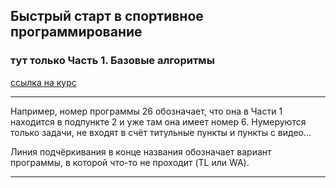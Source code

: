 ## Быстрый старт в спортивное программирование
### тут только Часть 1. Базовые алгоритмы

[ссылка на курс](https://stepik.org/course/64454/syllabus)  

---

Например, номер программы 26 обозначает, что она в Части 1 находится в подпункте 2 и уже там она имеет номер 6. Нумеруются только задачи, не входят в счёт титульные пункты и пункты с видео...  

Линия подчёркивания в конце названия обозначает вариант программы, в которой что-то не проходит (TL или WA).

---  

